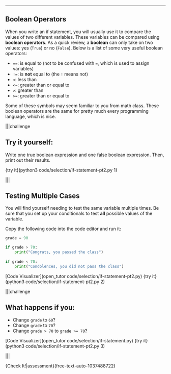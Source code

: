 ----------
## Boolean Operators
When you write an if statement, you will usually use it to compare the values of two different variables. These variables can be compared using **boolean operators**. As a quick review, a **boolean** can only take on two values: yes (`True`) or no (`False`). Below is a list of some very useful boolean operators:

* `==`: is equal to (not to be confused with `=`, which is used to assign variables)
* `!=`: is **not** equal to (the `!` means not)
* `<`: less than
* `<=`: greater than or equal to
* `>`: greater than
* `>=`: greater than or equal to

Some of these symbols may seem familiar to you from math class. These boolean operators are the same for pretty much every programming language, which is nice.

|||challenge
## Try it yourself:

Write one true boolean expression and one false boolean expression. Then, print out their results.

{try it}(python3 code/selection/if-statement-pt2.py 1)

|||

## Testing Multiple Cases

You will find yourself needing to test the same variable multiple times. Be sure that you set up your conditionals to test **all** possible values of the variable.

Copy the following code into the code editor and run it:
```python
grade = 90

if grade > 70:
    print("Congrats, you passed the class")
    
if grade < 70:
    print("Condolences, you did not pass the class")
```

[Code Visualizer](open_tutor code/selection/if-statement-pt2.py)
{try it}(python3 code/selection/if-statement-pt2.py 2)

|||challenge
## What happens if you:
* Change `grade` to `60`?
* Change `grade` to `70`?
* Change `grade > 70` to `grade >= 70`?

[Code Visualizer](open_tutor code/selection/if-statement.py)
{try it}(python3 code/selection/if-statement-pt2.py 3)

|||

{Check It!|assessment}(free-text-auto-1037488722)
